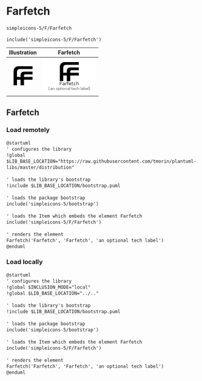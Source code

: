 # Farfetch


```text
simpleicons-5/F/Farfetch
```

```text
include('simpleicons-5/F/Farfetch')
```



| Illustration | Farfetch |
| :---: | :---: |
| ![illustration for Illustration](../../simpleicons-5/F/Farfetch.png) | ![illustration for Farfetch](../../simpleicons-5/F/Farfetch.Local.png) |




## Farfetch

### Load remotely
```plantuml
@startuml
' configures the library
!global $LIB_BASE_LOCATION="https://raw.githubusercontent.com/tmorin/plantuml-libs/master/distribution"

' loads the library's bootstrap
!include $LIB_BASE_LOCATION/bootstrap.puml

' loads the package bootstrap
include('simpleicons-5/bootstrap')

' loads the Item which embeds the element Farfetch
include('simpleicons-5/F/Farfetch')

' renders the element
Farfetch('Farfetch', 'Farfetch', 'an optional tech label')
@enduml
```

### Load locally
```plantuml
@startuml
' configures the library
!global $INCLUSION_MODE="local"
!global $LIB_BASE_LOCATION="../.."

' loads the library's bootstrap
!include $LIB_BASE_LOCATION/bootstrap.puml

' loads the package bootstrap
include('simpleicons-5/bootstrap')

' loads the Item which embeds the element Farfetch
include('simpleicons-5/F/Farfetch')

' renders the element
Farfetch('Farfetch', 'Farfetch', 'an optional tech label')
@enduml
```

